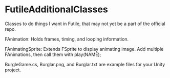 FutileAdditionalClasses
=======================

Classes to do things I want in Futile, that may not yet be a part of the official repo.

FAnimation: Holds frames, timing, and looping information.

FAnimatingSprite: Extends FSprite to display animating image. Add multiple FAnimations, then call them with play(NAME);

BurgleGame.cs, Burglar.png, and Burglar.txt are example files for your Unity project.